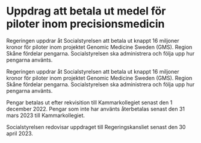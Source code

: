 # Uppdrag att betala ut medel för piloter inom precisionsmedicin

Regeringen uppdrar åt Socialstyrelsen att betala ut knappt 16 miljoner kronor för piloter inom projektet Genomic Medicine Sweden (GMS). Region Skåne fördelar pengarna. Socialstyrelsen ska administrera och följa upp hur pengarna använts.

Regeringen uppdrar åt Socialstyrelsen att betala ut knappt 16 miljoner kronor för piloter inom projektet Genomic Medicine Sweden (GMS). Region Skåne fördelar pengarna. Socialstyrelsen ska administrera och följa upp hur pengarna använts.

Pengar betalas ut efter rekvisition till Kammarkollegiet senast den 1 december 2022. Pengar som inte har använts återbetalas senast den 31 mars 2023 till Kammarkollegiet.

Socialstyrelsen redovisar uppdraget till Regeringskansliet senast den 30 april 2023.
